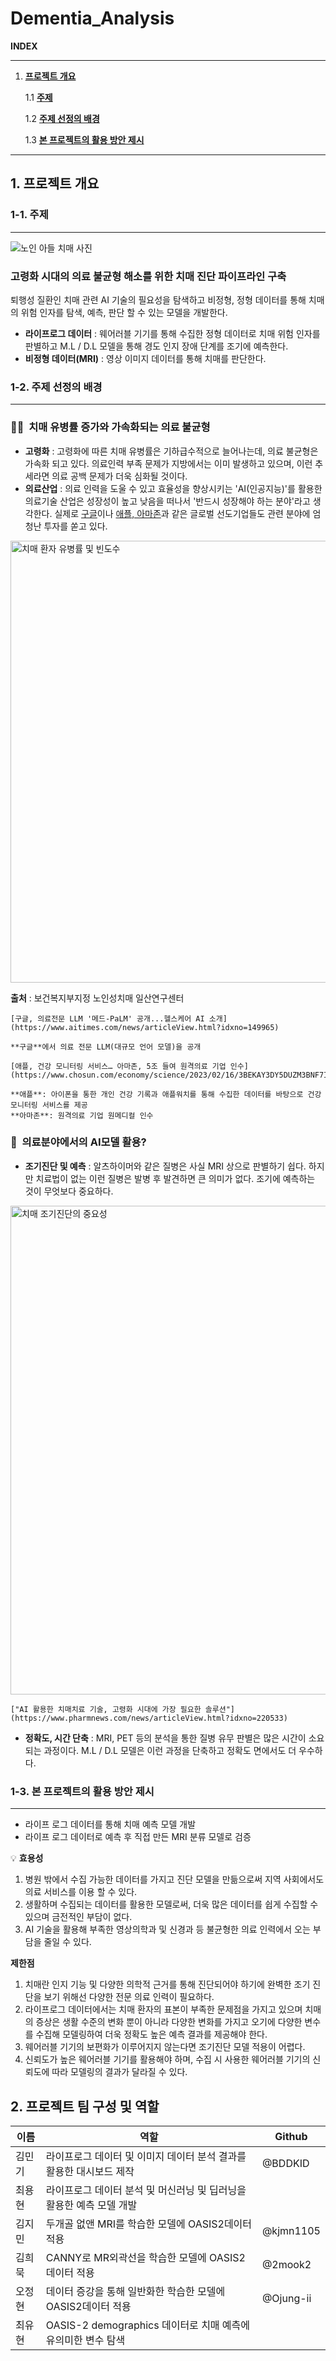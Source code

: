 # Dementia_Analysis

**INDEX**

---
1. [**프로젝트 개요**](#1-프로젝트-개요)

    1.1 [**주제**](#1.1-주제)


    1.2 [**주제 선정의 배경**](#1.2-주제-선정의-배경)

    1.3 [**본 프로젝트의 활용 방안 제시**](#1.3-본-프로젝트의-활용-방안-제시)

---

## 1. 프로젝트 개요 <a name="1-프로젝트-개요"></a>

### 1-1. **주제** <a name="1.1-주제"></a>


---
![노인 아들 치매 사진](https://github.com/yonghyeun/Dementia_Analysis/assets/123540354/7a6244d2-e169-4f2b-9a07-098a7f23bfde)



### **고령화 시대의 의료 불균형 해소를 위한 치매 진단 파이프라인 구축**


 퇴행성 질환인 치매 관련 AI 기술의 필요성을 탐색하고 비정형, 정형 데이터를 통해 치매의 위험 인자를 탐색, 예측, 판단 할 수 있는 모델을 개발한다.

- **라이프로그 데이터** : 웨어러블 기기를 통해 수집한 정형 데이터로 치매 위험 인자를 판별하고 M.L / D.L 모델을 통해 경도 인지 장애 단계를 조기에 예측한다.
- **비정형 데이터(MRI)** : 영상 이미지 데이터를 통해 치매를 판단한다.

### 1-2. **주제 선정의 배경** <a name="1.2-주제-선정의-배경"></a>

---

### 👵🏼  치매 유병률 증가와 가속화되는 **의료 불균형**
- **고령화** : 고령화에 따른 치매 유병률은 기하급수적으로 늘어나는데, 의료 불균형은 가속화 되고 있다. 의료인력 부족 문제가 지방에서는 이미 발생하고 있으며, 이런 추세라면 의료 공백 문제가 더욱 심화될 것이다.
- **의료산업** : 의료 인력을 도울 수 있고 효율성을 향상시키는 'AI(인공지능)'를 활용한 의료기술 산업은 성장성이 높고 낮음을 떠나서 '반드시 성장해야 하는 분야'라고 생각한다. 실제로 [구글](https://www.aitimes.com/news/articleView.html?idxno=149965)이나 [애플, 아마존](https://www.chosun.com/economy/science/2023/02/16/3BEKAY3DY5DUZM3BNF7INVAGWI/)과 같은 글로벌 선도기업들도 관련 분야에 엄청난 투자를 쏟고 있다.

<img width="707" alt="치매 환자 유병률 및 빈도수" src="https://github.com/yonghyeun/Dementia_Analysis/assets/123540354/30ea02da-9082-4cdb-97b4-00b1b2b996ca">

**출처** : 보건복지부지정 노인성치매 일산연구센터
    
    [구글, 의료전문 LLM '메드-PaLM' 공개...헬스케어 AI 소개](https://www.aitimes.com/news/articleView.html?idxno=149965)
    
    **구글**에서 의료 전문 LLM(대규모 언어 모델)을 공개
    
    [애플, 건강 모니터링 서비스… 아마존, 5조 들여 원격의료 기업 인수](https://www.chosun.com/economy/science/2023/02/16/3BEKAY3DY5DUZM3BNF7INVAGWI/)
    
    **애플**: 아이폰을 통한 개인 건강 기록과 애플워치를 통해 수집한 데이터를 바탕으로 건강 모니터링 서비스를 제공
    **아마존**: 원격의료 기업 원메디컬 인수 
    

### 🏥  **의료분야에서의 AI모델 활용?**

- **조기진단 및 예측** : 알츠하이머와 같은 질병은 사실 MRI 상으로 판별하기 쉽다. 하지만 치료법이 없는 이런 질병은 발병 후 발견하면 큰 의미가 없다. 조기에 예측하는 것이 무엇보다 중요하다.
    
<img width="782" alt="치매 조기진단의 중요성" src="https://github.com/yonghyeun/Dementia_Analysis/assets/123540354/ae4d6365-aac5-4a04-941b-9e635db0b97e">

    
    ["AI 활용한 치매치료 기술, 고령화 시대에 가장 필요한 솔루션"](https://www.pharmnews.com/news/articleView.html?idxno=220533)
    
- **정확도, 시간 단축** : MRI, PET 등의 분석을 통한 질병 유무 판별은 많은 시간이 소요되는 과정이다. M.L / D.L 모델은 이런 과정을 단축하고 정확도 면에서도 더 우수하다.

### 1-3. 본 프로젝트의 활용 방안 제시 <a name="1.3-본-프로젝트의-활용-방안-제시"></a>

---

- 라이프 로그 데이터를 통해 치매 예측 모델 개발
- 라이프 로그 데이터로 예측 후 직접 만든 MRI 분류 모델로 검증


💡 **효용성**

1.  병원 밖에서 수집 가능한 데이터를 가지고 진단 모델을 만듦으로써 지역 사회에서도 의료 서비스를 이용 할 수 있다.
2.  생활하며 수집되는 데이터를 활용한 모델로써, 더욱 많은 데이터를 쉽게 수집할 수 있으며 금전적인 부담이 없다.  
3.  AI 기술을 활용해 부족한 영상의학과 및 신경과 등 불균형한 의료 인력에서 오는 부담을 줄일 수 있다.

**제한점** 

1.  치매란 인지 기능 및 다양한 의학적 근거를 통해 진단되어야 하기에 완벽한 조기 진단을 보기 위해선 다양한 전문 의료 인력이 필요하다.
2.  라이프로그 데이터에서는 치매 환자의 표본이 부족한 문제점을 가지고 있으며 치매의 증상은 생활 수준의 변화 뿐이 아니라 다양한 변화를 가지고 오기에 다양한 변수를 수집해 모델링하여 더욱 정확도 높은 예측 결과를 제공해야 한다.
3.  웨어러블 기기의 보편화가 이루어지지 않는다면 조기진단 모델 적용이 어렵다.
4.  신뢰도가 높은 웨어러블 기기를 활용해야 하며, 수집 시 사용한 웨어러블 기기의 신뢰도에 따라 모델링의 결과가 달라질 수 있다.

## 2. 프로젝트 팀 구성 및 역할

| 이름 | 역할 | Github |
| --- | --- | --- |
| 김민기 | 라이프로그 데이터 및 이미지 데이터 분석 결과를 활용한 대시보드 제작 |@BDDKID  |
| 최용현 | 라이프로그 데이터 분석 및 머신러닝 및 딥러닝을 활용한 예측 모델 개발 |  |
| 김지민 | 두개골 없앤 MRI를 학습한 모델에 OASIS2데이터 적용  |@kjmn1105  |
| 김희묵 | CANNY로 MR외곽선을 학습한 모델에 OASIS2데이터 적용  |@2mook2  |
| 오정현 | 데이터 증강을 통해 일반화한 학습한 모델에 OASIS2데이터 적용  |@Ojung-ii  |
| 최유현 | OASIS-2 demographics 데이터로 치매 예측에 유의미한 변수 탐색  |  |
